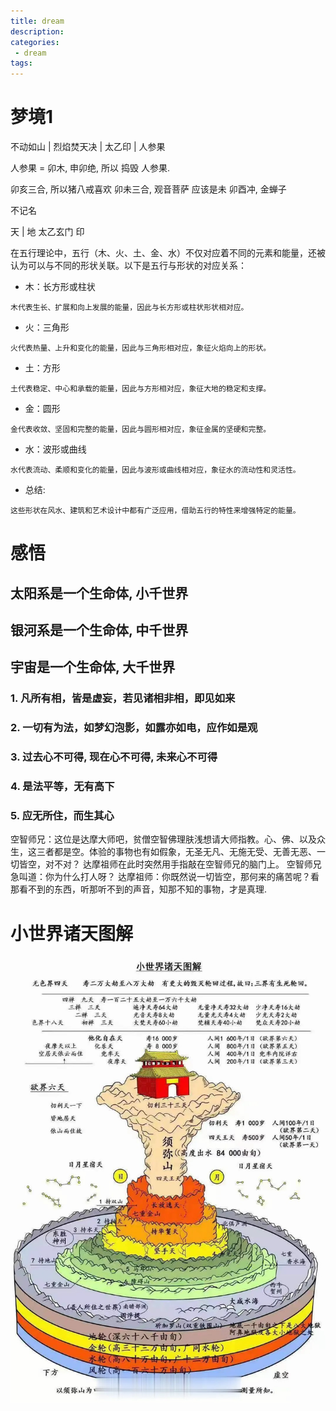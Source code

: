 ```yaml
---
title: dream
description:
categories:
 - dream
tags:
---
```


# 梦境1

不动如山 | 烈焰焚天决 | 太乙印 | 人参果


人参果 = 卯木, 申卯绝, 所以 捣毁 人参果. 

卯亥三合, 所以猪八戒喜欢
卯未三合, 观音菩萨 应该是未
卯酉冲, 金蝉子

不记名

天 | 地 太乙玄门 印

在五行理论中，五行（木、火、土、金、水）不仅对应着不同的元素和能量，还被认为可以与不同的形状关联。以下是五行与形状的对应关系：

- 木：长方形或柱状
```
木代表生长、扩展和向上发展的能量，因此与长方形或柱状形状相对应。
```
- 火：三角形
```
火代表热量、上升和变化的能量，因此与三角形相对应，象征火焰向上的形状。
```
- 土：方形
```
土代表稳定、中心和承载的能量，因此与方形相对应，象征大地的稳定和支撑。
```
- 金：圆形
```
金代表收敛、坚固和完整的能量，因此与圆形相对应，象征金属的坚硬和完整。
```
- 水：波形或曲线
```
水代表流动、柔顺和变化的能量，因此与波形或曲线相对应，象征水的流动性和灵活性。
```

- 总结:
```
这些形状在风水、建筑和艺术设计中都有广泛应用，借助五行的特性来增强特定的能量。
```

# 感悟

## 太阳系是一个生命体, 小千世界
## 银河系是一个生命体, 中千世界
## 宇宙是一个生命体, 大千世界

### 1. 凡所有相，皆是虚妄，若见诸相非相，即见如来

### 2. 一切有为法，如梦幻泡影，如露亦如电，应作如是观

### 3. 过去心不可得, 现在心不可得, 未来心不可得

### 4. 是法平等，无有高下

### 5. 应无所住，而生其心

空智师兄：这位是达摩大师吧，贫僧空智佛理肤浅想请大师指教。心、佛、以及众生，这三者都是空。体验的事物也有如假象，无圣无凡、无施无受、无善无恶、一切皆空，对不对？
达摩祖师在此时突然用手指敲在空智师兄的脑门上。
空智师兄急叫道：你为什么打人呀？
达摩祖师：你既然说一切皆空，那何来的痛苦呢？看那看不到的东西，听那听不到的声音，知那不知的事物，才是真理.
# 小世界诸天图解
![Mobile Preview](/assets/images/yin/小世界诸天图解.png)

